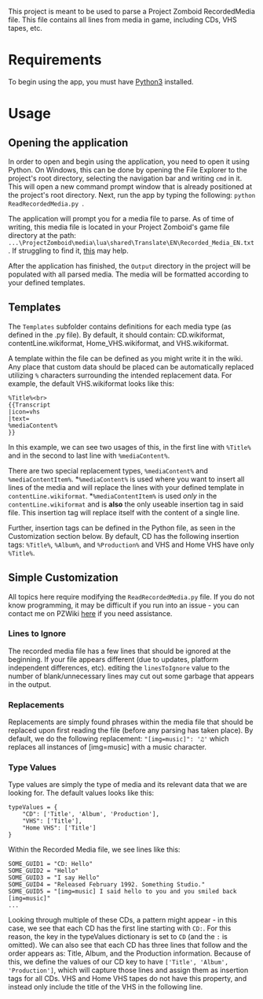 This project is meant to be used to parse a Project Zomboid RecordedMedia file. This file contains all lines from media in game, including CDs, VHS tapes, etc.

# Requirements
To begin using the app, you must have [Python3](https://www.python.org/downloads/) installed.

# Usage
## Opening the application
In order to open and begin using the application, you need to open it using Python. On Windows, this can be done by opening the File Explorer to the project's root directory,
selecting the navigation bar and writing `cmd` in it. This will open a new command prompt window that is already positioned at the project's root directory.
Next, run the app by typing the following: `python ReadRecordedMedia.py `.

The application will prompt you for a media file to parse. As of time of writing, this media file is located in your Project Zomboid's game file directory at the path:
`...\ProjectZomboid\media\lua\shared\Translate\EN\Recorded_Media_EN.txt`. If struggling to find it, [this](https://steamcommunity.com/sharedfiles/filedetails/?id=760447682) may help.

After the application has finished, the `Output` directory in the project will be populated with all parsed media. The media will be formatted according to your defined templates.

## Templates
The `Templates` subfolder contains definitions for each media type (as defined in the .py file). By default, it should contain: CD.wikiformat, contentLine.wikiformat, Home_VHS.wikiformat, and VHS.wikiformat.

A template within the file can be defined as you might write it in the wiki. Any place that custom data should be placed can be automatically replaced utilizing `%` characters surrounding the intended replacement data.
For example, the default VHS.wikiformat looks like this: 
```
%Title%<br>
{{Transcript
|icon=vhs
|text=
%mediaContent%
}}
```
In this example, we can see two usages of this, in the first line with `%Title%` and in the second to last line with `%mediaContent%`.

There are two special replacement types, `%mediaContent%` and `%mediaContentItem%`. 
*`%mediaContent%` is used where you want to insert all lines of the media and will replace the lines with your defined template in `contentLine.wikiformat`. 
*`%mediaContentItem%` is used *only* in the `contentLine.wikiformat` and is **also** the only useable insertion tag in said file. This insertion tag will replace itself with the content of a single line.

Further, insertion tags can be defined in the Python file, as seen in the Customization section below. By default, CD has the following insertion tags: `%Title%`, `%Album%`, and `%Production%` and VHS and Home VHS have only `%Title%`.

## Simple Customization
All topics here require modifying the `ReadRecordedMedia.py` file. If you do not know programming, it may be difficult if you run into an issue - you can contact me on PZWiki [here](https://pzwiki.net/wiki/User_talk:Thing_II) if you need assistance.
### Lines to Ignore
The recorded media file has a few lines that should be ignored at the beginning. If your file appears different (due to updates, platform independent differences, etc). editing the `linesToIgnore` value to the number of blank/unnecessary lines
may cut out some garbage that appears in the output.
### Replacements
Replacements are simply found phrases within the media file that should be replaced upon first reading the file (before any parsing has taken place). By default, we do the following replacement: `"[img=music]": '♫'` which replaces all instances
of [img=music] with a music character.
### Type Values
Type values are simply the type of media and its relevant data that we are looking for. The default values looks like this:
```
typeValues = {
	"CD": ['Title', 'Album', 'Production'],
	"VHS": ['Title'],
	"Home VHS": ['Title']
}
```

Within the Recorded Media file, we see lines like this:
```
SOME_GUID1 = "CD: Hello"
SOME_GUID2 = "Hello"
SOME_GUID3 = "I say Hello"
SOME_GUID4 = "Released February 1992. Something Studio."
SOME_GUID5 = "[img=music] I said hello to you and you smiled back [img=music]"
...
```
Looking through multiple of these CDs, a pattern might appear - in this case, we see that each CD has the first line starting with `CD:`. For this reason, the key in the typeValues dictionary is set to `CD` (and the `:` is omitted).
We can also see that each CD has three lines that follow and the order appears as: Title, Album, and the Production information. Because of this, we define the values of our CD key to have `['Title', 'Album', 'Production']`, which will capture
those lines and assign them as insertion tags for all CDs. VHS and Home VHS tapes do not have this property, and instead only include the title of the VHS in the following line.
